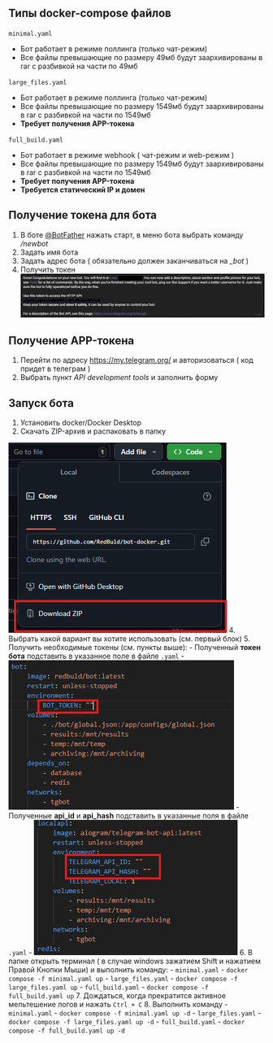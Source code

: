 ## Типы docker-compose файлов

`minimal.yaml`
- Бот работает в режиме поллинга (только чат-режим)
- Все файлы превышающие по размеру 49мб будут заархивированы в rar с разбивкой на части по 49мб

`large_files.yaml`
- Бот работает в режиме поллинга (только чат-режим)
- Все файлы превышающие по размеру 1549мб будут заархивированы в rar с разбивкой на части по 1549мб
- **Требует получения APP-токена**

`full_build.yaml`
- Бот работает в режиме webhook ( чат-режим и web-режим )
- Все файлы превышающие по размеру 1549мб будут заархивированы в rar с разбивкой на части по 1549мб
- **Требует получения APP-токена**
- **Требуется статический IP и домен**

## Получение токена для бота

1. В боте [@BotFather](https://t.me/botfather) нажать старт, в меню бота выбрать команду */newbot*
2. Задать имя бота
3. Задать адрес бота ( обязательно должен заканчиваться на *_bot* )
4. Получить токен
![enter image description here](https://github.com/RedBuld/bot-docker/blob/main/README/1.new_bot_message.png?raw=true)

## Получение APP-токена

1. Перейти по адресу https://my.telegram.org/ и авторизоваться ( код придет в телеграм )
2. Выбрать пункт *API development tools* и заполнить форму

## Запуск бота

1. Установить docker/Docker Desktop
2. Скачать ZIP-архив и распаковать в папку

![enter image description here](https://github.com/RedBuld/bot-docker/blob/main/README/3.save_git.png?raw=true)
4. Выбрать какой вариант вы хотите использовать (см. первый блок)
5. Получить необходимые токены (см. пункты выше):
	- Полученный **токен бота** подставить в указанное поле в файле `.yaml`
	- ![enter image description here](https://github.com/RedBuld/bot-docker/blob/main/README/1.place_token_to_file.png?raw=true)
	- Полученные **api_id** и **api_hash**  подставить в указанные поля в файле `.yaml`
	- ![enter image description here](https://github.com/RedBuld/bot-docker/blob/main/README/2.place_api_to_file.png?raw=true)
6. В папке открыть терминал ( в случае windows зажатием Shift и нажатием Правой Кнопки Мыши) и выполнить команду:
    - `minimal.yaml` - `docker compose -f minimal.yaml up`
    - `large_files.yaml` - `docker compose -f large_files.yaml up`
    - `full_build.yaml` - `docker compose -f full_build.yaml up`
7. Дождаться, когда прекратится активное мельтешение логов и нажать `Ctrl + C`
8. Выполнить команду
    - `minimal.yaml` - `docker compose -f minimal.yaml up -d`
    - `large_files.yaml` - `docker compose -f large_files.yaml up -d`
    - `full_build.yaml` - `docker compose -f full_build.yaml up -d`
